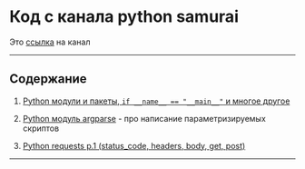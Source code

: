 # Код с канала python samurai

Это [ссылка](https://youtube.com/channel/UCJfpKsFegI5rrNPwzmFYVaw) на канал

---

## Содержание

1. [Python модули и пакеты, `if __name__ == "__main__"` и многое другое](https://www.youtube.com/watch?v=bTjvm7Zz2wU)
2. [Python модуль argparse](https://www.youtube.com/watch?v=792UnrSxD6w) - про написание параметризируемых скриптов

5. [Python requests p.1 (status_code, headers, body, get, post)](https://www.youtube.com/watch?v=3Tm34b7p_cM)

---
